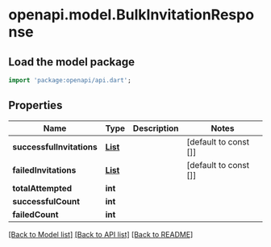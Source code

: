 # openapi.model.BulkInvitationResponse

## Load the model package
```dart
import 'package:openapi/api.dart';
```

## Properties
Name | Type | Description | Notes
------------ | ------------- | ------------- | -------------
**successfulInvitations** | [**List<SuccessfulInvitation>**](SuccessfulInvitation.md) |  | [default to const []]
**failedInvitations** | [**List<FailedInvitation>**](FailedInvitation.md) |  | [default to const []]
**totalAttempted** | **int** |  | 
**successfulCount** | **int** |  | 
**failedCount** | **int** |  | 

[[Back to Model list]](../README.md#documentation-for-models) [[Back to API list]](../README.md#documentation-for-api-endpoints) [[Back to README]](../README.md)


